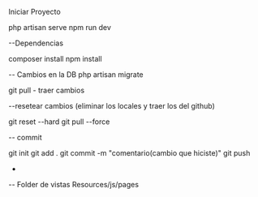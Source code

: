 Iniciar Proyecto

php artisan serve
npm run dev


--Dependencias

composer install
npm install


--
Cambios en la DB
php artisan migrate


git pull - traer cambios


--resetear cambios (eliminar los locales y traer los del github)

git reset --hard
git pull --force


-- commit

git init 
git add .
git commit -m "comentario(cambio que hiciste)"
git push

-

-- Folder de vistas
Resources/js/pages